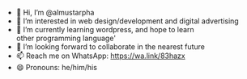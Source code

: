 - 👋 Hi, I’m @almustarpha
- 👀 I’m interested in web design/development and digital advertising 
- 🌱 I’m currently learning wordpress, and hope to learn<br>other programming language'
- 💞️ I’m looking forward to collaborate in the nearest future 
- 📫 Reach me on WhatsApp: https://wa.link/83hazx
- 😄 Pronouns: he/him/his

<!---
almustarpha/almustarpha is a ✨ special ✨ repository because its `README.md` (this file) appears on your GitHub profile.
You can click the Preview link to take a look at your changes.
--->
